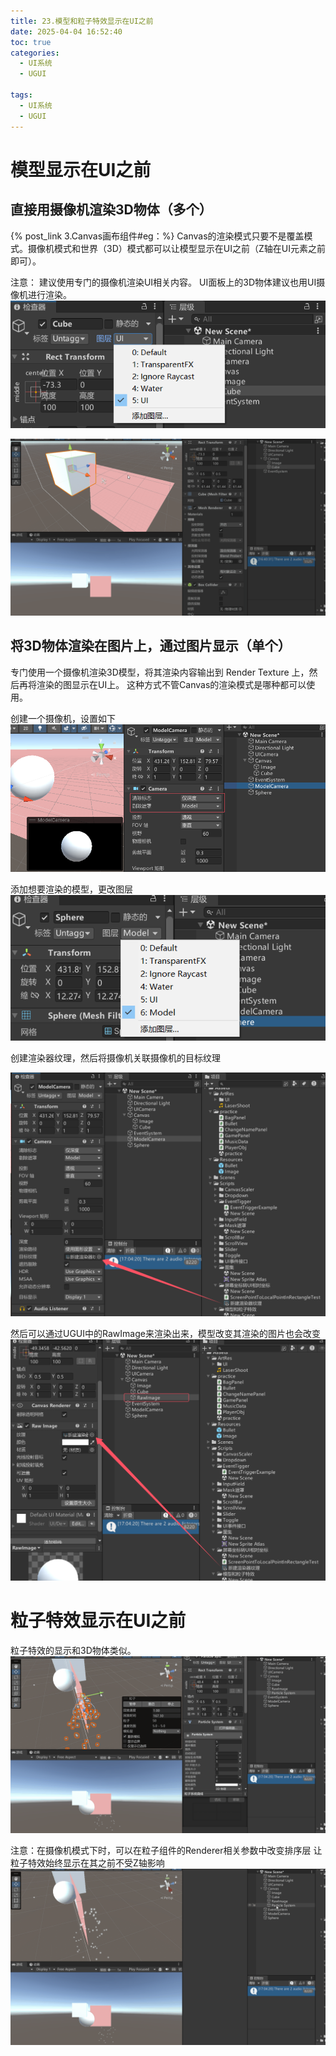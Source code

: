 ```yaml
---
title: 23.模型和粒子特效显示在UI之前
date: 2025-04-04 16:52:40
toc: true
categories:
  - UI系统
  - UGUI

tags:
  - UI系统
  - UGUI
---
```



# 模型显示在UI之前
## 直接用摄像机渲染3D物体（多个）
{% post_link 3.Canvas画布组件#eg：%}
Canvas的渲染模式只要不是覆盖模式。摄像机模式和世界（3D）模式都可以让模型显示在UI之前（Z轴在UI元素之前即可）。


注意：
建议使用专门的摄像机渲染UI相关内容。
UI面板上的3D物体建议也用UI摄像机进行渲染。
![](23.模型和粒子特效显示在UI之前/file-20250404170451833.png)

![](23.模型和粒子特效显示在UI之前/模型显示在UI前动画.gif)


## 将3D物体渲染在图片上，通过图片显示（单个）
专门使用一个摄像机渲染3D模型，将其渲染内容输出到 Render Texture 上，然后再将渲染的图显示在UI上。
这种方式不管Canvas的渲染模式是哪种都可以使用。

创建一个摄像机，设置如下
![](23.模型和粒子特效显示在UI之前/file-20250404171046470.png)

添加想要渲染的模型，更改图层
![](23.模型和粒子特效显示在UI之前/file-20250404171146191.png)

创建渲染器纹理，然后将摄像机关联摄像机的目标纹理

![](23.模型和粒子特效显示在UI之前/file-20250404171352235.png)


然后可以通过UGUI中的RawImage来渲染出来，模型改变其渲染的图片也会改变
![](23.模型和粒子特效显示在UI之前/file-20250404171630975.png)


# 粒子特效显示在UI之前
粒子特效的显示和3D物体类似。
![](23.模型和粒子特效显示在UI之前/粒子特效显示在UI前动画.gif)

注意：在摄像机模式下时，可以在粒子组件的Renderer相关参数中改变排序层 让粒子特效始终显示在其之前不受Z轴影响
![](23.模型和粒子特效显示在UI之前/粒子特效显示在UI前排序层动画.gif)
